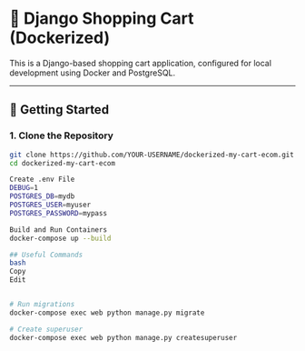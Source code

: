 # 🛒 Django Shopping Cart (Dockerized)

This is a Django-based shopping cart application, configured for local development using Docker and PostgreSQL.

---

## 🚀 Getting Started

### 1. Clone the Repository
```bash
git clone https://github.com/YOUR-USERNAME/dockerized-my-cart-ecom.git
cd dockerized-my-cart-ecom

Create .env File
DEBUG=1
POSTGRES_DB=mydb
POSTGRES_USER=myuser
POSTGRES_PASSWORD=mypass

Build and Run Containers
docker-compose up --build

## Useful Commands
bash
Copy
Edit


# Run migrations
docker-compose exec web python manage.py migrate

# Create superuser
docker-compose exec web python manage.py createsuperuser

